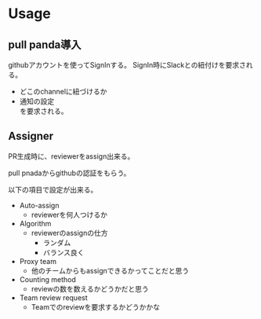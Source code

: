 # Usage

## pull panda導入

githubアカウントを使ってSignInする。
SignIn時にSlackとの紐付けを要求される。
- どこのchannelに紐づけるか
- 通知の設定  
を要求される。

## Assigner

PR生成時に、reviewerをassign出来る。

pull pnadaからgithubの認証をもらう。

以下の項目で設定が出来る。

- Auto-assign
  - reviewerを何人つけるか
- Algorithm
  - reviewerのassignの仕方
    - ランダム
    - バランス良く
- Proxy team
  - 他のチームからもassignできるかってことだと思う
- Counting method
  - reviewの数を数えるかどうかだと思う
- Team review request
  - Teamでのreviewを要求するかどうかかな 
